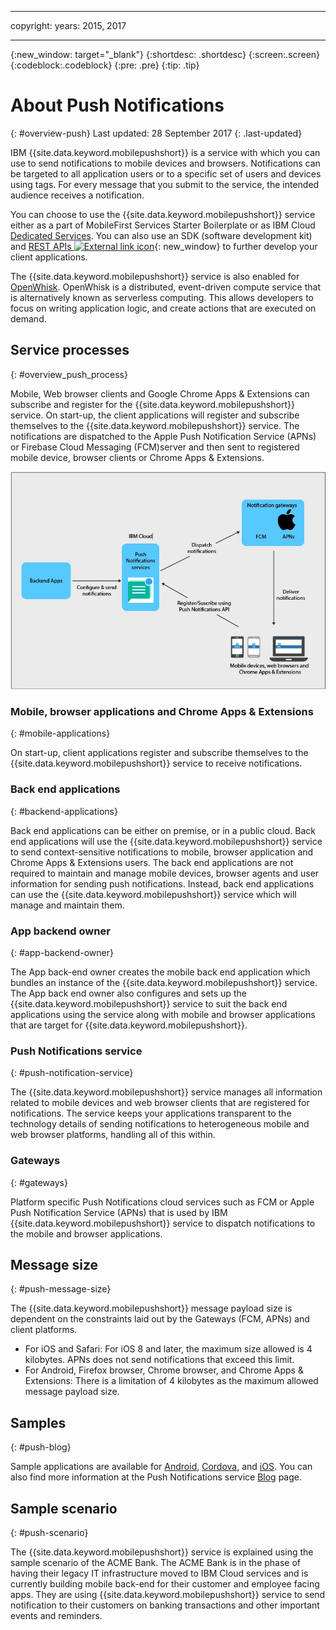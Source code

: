 ----

copyright:
 years: 2015, 2017

---

{:new_window: target="_blank"}
{:shortdesc: .shortdesc}
{:screen:.screen}
{:codeblock:.codeblock}
{:pre: .pre}
{:tip: .tip}

# About Push Notifications 
{: #overview-push}
Last updated: 28 September 2017
{: .last-updated}

IBM {{site.data.keyword.mobilepushshort}} is a service with which you can use to send notifications to mobile devices and browsers. Notifications can be targeted to all application users or to a specific set of users and devices using tags. For every message that you submit to the service, the intended audience receives a notification.


You can choose to use the {{site.data.keyword.mobilepushshort}} service either as a part of MobileFirst Services Starter Boilerplate or as IBM Cloud [Dedicated Services](/docs/dedicated/index.html).  You can also use an SDK (software development kit) and [REST APIs ![External link icon](../../icons/launch-glyph.svg "External link icon")](https://mobile.{DomainName}/imfpush/){: new_window} to further develop your client applications.


The {{site.data.keyword.mobilepushshort}} service is also enabled for [OpenWhisk](/docs/openwhisk/index.html). OpenWhisk is a distributed, event-driven compute service that is alternatively known as serverless computing. This allows developers to focus on writing application logic, and create actions that are executed on demand.


## Service processes
{: #overview_push_process}

Mobile, Web browser clients and Google Chrome Apps & Extensions can subscribe and register for the {{site.data.keyword.mobilepushshort}} service. On start-up, the client applications will register and subscribe themselves to the {{site.data.keyword.mobilepushshort}} service. The notifications are dispatched to the Apple Push Notification Service (APNs) or Firebase Cloud Messaging (FCM)server and then sent to registered mobile device, browser clients or Chrome Apps & Extensions.

![Push Overview](images/overview.jpg)


### Mobile, browser applications and Chrome Apps & Extensions
{: #mobile-applications}

On start-up, client applications register and subscribe themselves to the {{site.data.keyword.mobilepushshort}} service to receive notifications.

### Back end applications
{: #backend-applications}

Back end applications can be either on premise, or in a public cloud. Back end applications will use the {{site.data.keyword.mobilepushshort}} service to send context-sensitive notifications to mobile, browser application and Chrome Apps & Extensions users. The back end applications are not required to maintain and manage mobile devices, browser agents and user information for sending push notifications. Instead, back end applications can use the {{site.data.keyword.mobilepushshort}} service which will manage and maintain them.

### App backend owner
{: #app-backend-owner}

The App back-end owner creates the mobile back end application which bundles an instance of the {{site.data.keyword.mobilepushshort}} service. The App back end owner also configures and sets up the {{site.data.keyword.mobilepushshort}} service to suit the back end applications using the service along with mobile  and browser applications that are target for {{site.data.keyword.mobilepushshort}}.

### Push Notifications service
{: #push-notification-service}

The {{site.data.keyword.mobilepushshort}} service manages all information related to mobile devices and web browser clients that are registered for notifications. The service keeps your applications transparent to the technology details of sending notifications to heterogeneous mobile and web browser platforms, handling all of this within.

### Gateways
{: #gateways}

Platform specific Push Notifications cloud services such as FCM or Apple Push Notification Service (APNs) that is used by IBM {{site.data.keyword.mobilepushshort}} service to dispatch notifications to the mobile and browser applications.

## Message size
{: #push-message-size}

The {{site.data.keyword.mobilepushshort}} message payload size is dependent on the constraints laid out by the Gateways (FCM, APNs) and client platforms. 

- For iOS and Safari: For iOS 8 and later, the maximum size allowed is 4 kilobytes. APNs does not send notifications that exceed this limit.
- For Android, Firefox browser, Chrome browser, and Chrome Apps & Extensions: There is a limitation of 4 kilobytes as the maximum allowed message payload size.

## Samples
{: #push-blog}

Sample applications are available for [Android](https://github.com/ibm-bluemix-mobile-services/bms-samples-android-hellopush/), [Cordova](https://github.com/ibm-bluemix-mobile-services/bms-samples-cordova-hellopush), and [iOS](https://github.com/ibm-bluemix-mobile-services/bms-samples-swift-hellopush).
You can also find more information at the Push Notifications service [Blog](http://push-notification-service.mybluemix.net/) page.  


## Sample scenario 
{: #push-scenario}

The {{site.data.keyword.mobilepushshort}} service is explained using the sample scenario of the ACME Bank. The ACME Bank is in the phase of having their legacy IT infrastructure moved to IBM Cloud services and is currently building mobile back-end for their customer and employee facing apps. They are using {{site.data.keyword.mobilepushshort}} service to send notification to their customers on banking transactions and other important events and reminders.


